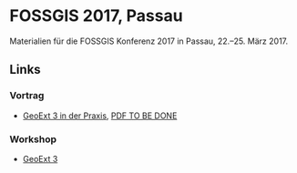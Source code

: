 # FOSSGIS 2017, Passau
Materialien für die FOSSGIS Konferenz 2017 in Passau, 22.–25. März 2017.

## Links

### Vortrag

* [GeoExt 3 in der Praxis](https://rawgit.com/chrismayer/fossgis2017/master/geoext3-talk/index.html), [PDF TO BE DONE]()

### Workshop

* [GeoExt 3](https://github.com/geoext/geoext3-ws#geoext3-workshop-)
